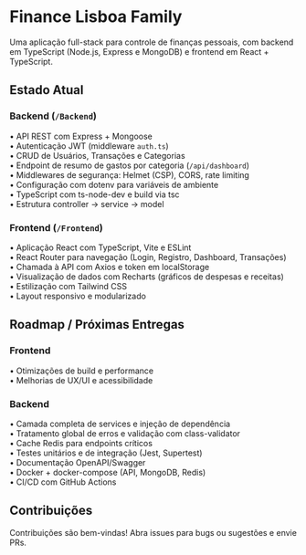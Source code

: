 # Finance Lisboa Family

Uma aplicação full-stack para controle de finanças pessoais, com backend em TypeScript (Node.js, Express e MongoDB) e frontend em React + TypeScript.

## Estado Atual

### Backend (`/Backend`)
• API REST com Express + Mongoose  
• Autenticação JWT (middleware `auth.ts`)  
• CRUD de Usuários, Transações e Categorias  
• Endpoint de resumo de gastos por categoria (`/api/dashboard`)  
• Middlewares de segurança: Helmet (CSP), CORS, rate limiting  
• Configuração com dotenv para variáveis de ambiente  
• TypeScript com ts-node-dev e build via tsc  
• Estrutura controller → service → model  

### Frontend (`/Frontend`)
• Aplicação React com TypeScript, Vite e ESLint  
• React Router para navegação (Login, Registro, Dashboard, Transações)  
• Chamada à API com Axios e token em localStorage  
• Visualização de dados com Recharts (gráficos de despesas e receitas)  
• Estilização com Tailwind CSS  
• Layout responsivo e modularizado  

## Roadmap / Próximas Entregas

### Frontend
• Otimizações de build e performance  
• Melhorias de UX/UI e acessibilidade  

### Backend
• Camada completa de services e injeção de dependência  
• Tratamento global de erros e validação com class-validator  
• Cache Redis para endpoints críticos  
• Testes unitários e de integração (Jest, Supertest)  
• Documentação OpenAPI/Swagger  
• Docker + docker-compose (API, MongoDB, Redis)  
• CI/CD com GitHub Actions  

## Contribuições
Contribuições são bem-vindas! Abra issues para bugs ou sugestões e envie PRs.  
